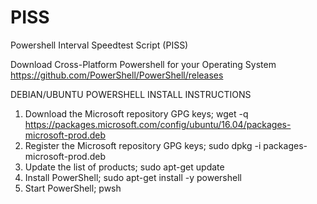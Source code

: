 # PISS
Powershell Interval Speedtest Script (PISS)

Download Cross-Platform Powershell for your Operating System
https://github.com/PowerShell/PowerShell/releases

DEBIAN/UBUNTU POWERSHELL INSTALL INSTRUCTIONS
1. Download the Microsoft repository GPG keys;
wget -q https://packages.microsoft.com/config/ubuntu/16.04/packages-microsoft-prod.deb
2. Register the Microsoft repository GPG keys;
sudo dpkg -i packages-microsoft-prod.deb
3. Update the list of products;
sudo apt-get update
4. Install PowerShell;
sudo apt-get install -y powershell
5. Start PowerShell;
pwsh
